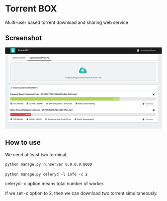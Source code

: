 Torrent BOX
===========
Multi-user based torrent download and sharing web service

## Screenshot
![demo](./img/TorrentBOX_screenshot.png)

## How to use
We need at least two terminal.

    python manage.py runserver 0.0.0.0:8000

    python manage.py celeryd -l info -c 2

celeryd -c option means total number of worker.

If we set -c option to 2, then we can download two torrent simultaneously.

